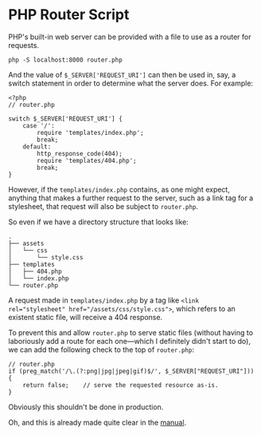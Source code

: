 # PHP Router Script

PHP's built-in web server can be provided with a file to use as a router for requests.

`php -S localhost:8000 router.php`

And the value of `$_SERVER['REQUEST_URI']` can then be used in, say, a switch statement in order to determine what the server does. For example:

```
<?php
// router.php

switch $_SERVER['REQUEST_URI'] {
	case '/':
		require 'templates/index.php';
		break;
	default:
		http_response_code(404);
		require 'templates/404.php';
		break;
}
```

However, if the `templates/index.php` contains, as one might expect, anything that makes a further request to the server, such as a link tag for a stylesheet, that request will also be subject to `router.php`.

So even if we have a directory structure that looks like:

```
.
├── assets
│   └── css
│       └── style.css
├── templates
│   ├── 404.php
│   └── index.php
└── router.php
```

A request made in `templates/index.php` by a tag like `<link rel="stylesheet" href="/assets/css/style.css">`, which refers to an existent static file, will receive a 404 response.

To prevent this and allow `router.php` to serve static files (without having to laboriously add a route for each one—which I definitely didn't start to do), we can add the following check to the top of `router.php`:

```<?php
// router.php
if (preg_match('/\.(?:png|jpg|jpeg|gif)$/', $_SERVER["REQUEST_URI"])) {
    return false;    // serve the requested resource as-is.
}
```

Obviously this shouldn't be done in production.

Oh, and this is already made quite clear in the [manual](https://www.php.net/manual/en/features.commandline.webserver.php).

